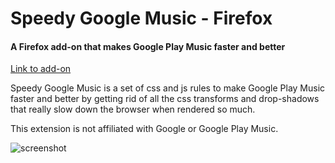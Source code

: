 # Speedy Google Music - Firefox

#### A Firefox add-on that makes Google Play Music faster and better

[Link to add-on](https://addons.mozilla.org/en-US/firefox/addon/speedy-google-music/)

Speedy Google Music is a set of css and js rules to make Google Play Music faster and better by getting rid of all the css transforms and drop-shadows that really slow down the browser when rendered so much.

This extension is not affiliated with Google or Google Play Music.

![screenshot](https://lh3.googleusercontent.com/oJzX9HF0uPUmiFB_KkbVaXwmOFZx3uK26e1onViqyUPX6IfAbte6qe4WGLyHUDnD5vwIyIOG=s640-h400-e365-rw)